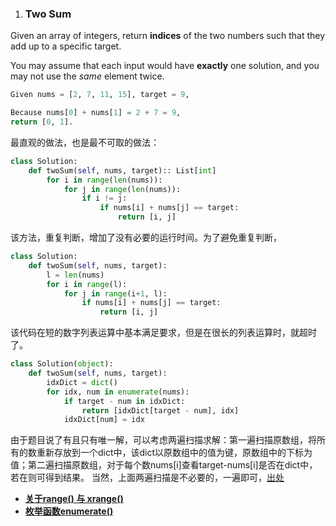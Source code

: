 1. ### Two Sum

Given an array of integers, return **indices** of the two numbers such that they add up to a specific target.

You may assume that each input would have **exactly** one solution, and you may not use the *same* element twice.

```python
Given nums = [2, 7, 11, 15], target = 9,

Because nums[0] + nums[1] = 2 + 7 = 9,
return [0, 1].
```

最直观的做法，也是最不可取的做法：

```python
class Solution:
    def twoSum(self, nums, target):: List[int]
        for i in range(len(nums)):
            for j in range(len(nums)):
                if i != j:
                    if nums[i] + nums[j] == target:
                        return [i, j]
```

该方法，重复判断，增加了没有必要的运行时间。为了避免重复判断，

```python
class Solution:
	def twoSum(self, nums, target):
    	l = len(nums)
    	for i in range(l):
        	for j in range(i+1, l):
            	if nums[i] + nums[j] == target:
                    return [i, j]
```
该代码在短的数字列表运算中基本满足要求，但是在很长的列表运算时，就超时了。

```python
class Solution(object):
	def twoSum(self, nums, target):
    	idxDict = dict()
    	for idx, num in enumerate(nums):
        	if target - num in idxDict:
            	return [idxDict[target - num], idx]
        	idxDict[num] = idx
```
由于题目说了有且只有唯一解，可以考虑两遍扫描求解：第一遍扫描原数组，将所有的数重新存放到一个dict中，该dict以原数组中的值为键，原数组中的下标为值；第二遍扫描原数组，对于每个数nums[i]查看target-nums[i]是否在dict中，若在则可得到结果。 
当然，上面两遍扫描是不必要的，一遍即可，[出处](http://blog.csdn.net/coder_orz/article/details/52039233)



- [**关于range() 与 xrange()**](http://www.cnblogs.com/zhangjing0502/archive/2012/05/16/2503880.html)
- [**枚举函数enumerate()**](https://eastlakeside.gitbooks.io/interpy-zh/content/Enumerate/Enumerate.html)

